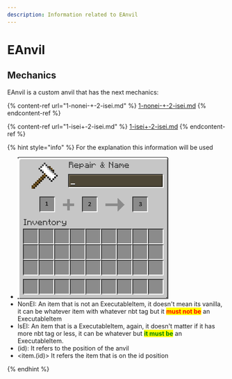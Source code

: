```yaml
---
description: Information related to EAnvil
---
```


# EAnvil

## Mechanics

EAnvil is a custom anvil that has the next mechanics:

{% content-ref url="1-nonei-+-2-isei.md" %}
[1-nonei-+-2-isei.md](1-nonei-+-2-isei.md)
{% endcontent-ref %}

{% content-ref url="1-isei+-2-isei.md" %}
[1-isei+-2-isei.md](1-isei+-2-isei.md)
{% endcontent-ref %}

{% hint style="info" %}
For the explanation this information will be used

* ![](<../../../.gitbook/assets/image (1).png>)
* NonEI: An item that is not an ExecutableItem, it doesn't mean its vanilla, it can be whatever item with whatever nbt tag but it <mark style="color:red;">**must not be**</mark> an ExecutableItem
* IsEI: An item that is a ExecutableItem, again, it doesn't matter if it has more nbt tag or less, it can be whatever but <mark style="color:green;">**it must be**</mark> an ExecutableItem.
* (id): It refers to the position of the anvil
* \<item.(id)> It refers the item that is on the id position


{% endhint %}
